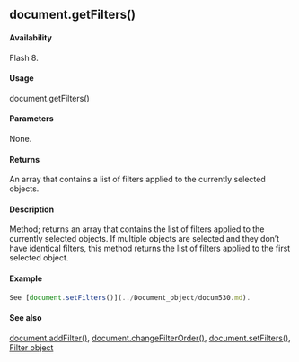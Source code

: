 ## document.getFilters()

#### Availability

Flash 8.

#### Usage

document.getFilters()

#### Parameters

None.

#### Returns

An array that contains a list of filters applied to the currently selected objects.

#### Description

Method; returns an array that contains the list of filters applied to the currently selected objects. If multiple objects are selected and they don’t have identical filters, this method returns the list of filters applied to the first selected object.

#### Example

```javascript
See [document.setFilters()](../Document_object/docum530.md).

```
#### See also

[document.addFilter()](../Document_object/documen3.md), [document.changeFilterOrder()](../Document_object/docume29.md), [document.setFilters()](../Document_object/docum530.md), [Filter object](../Filter_object/filter_summary.md)
